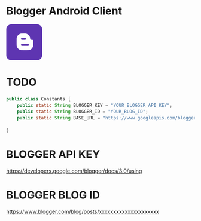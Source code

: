 # Blogger Android Client

![alt text](https://raw.githubusercontent.com/khnadeem/blogger_app_client/master/app/src/main/res/drawable/ic_launcher.png)

# TODO

``` Java
public class Constants {
    public static String BLOGGER_KEY = "YOUR_BLOGGER_API_KEY";
    public static String BLOGGER_ID = "YOUR_BLOG_ID";
    public static String BASE_URL = "https://www.googleapis.com/blogger/v3/blogs/"+BLOGGER_ID+"/";

}
```
# BLOGGER API KEY
https://developers.google.com/blogger/docs/3.0/using

# BLOGGER BLOG ID
https://www.blogger.com/blog/posts/xxxxxxxxxxxxxxxxxxxxx

